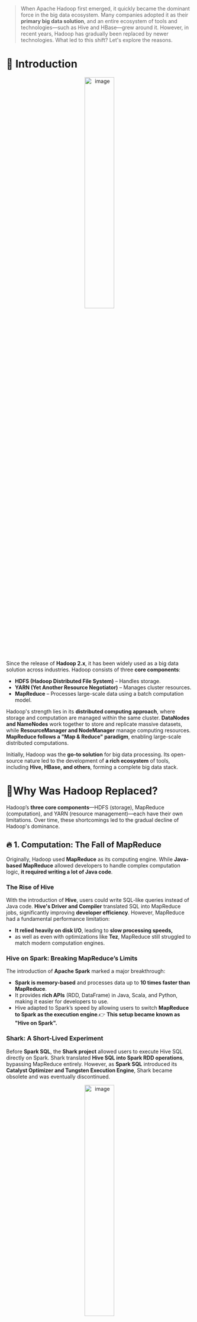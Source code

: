 > When Apache Hadoop first emerged, it quickly became the dominant force in the big data ecosystem. Many companies adopted it as their **primary big data solution**, and an entire ecosystem of tools and technologies—such as Hive and HBase—grew around it. However, in recent years, Hadoop has gradually been replaced by newer technologies. What led to this shift? Let's explore the reasons.
> 

# 🚀 Introduction

<p align="center">
    <img src="./image/blog1-1.png" alt="image" width="40%">
</p>


Since the release of **Hadoop 2.x**, it has been widely used as a big data solution across industries. Hadoop consists of three **core components**:

- **HDFS (Hadoop Distributed File System)** – Handles storage.
- **YARN (Yet Another Resource Negotiator)** – Manages cluster resources.
- **MapReduce** – Processes large-scale data using a batch computation model.

Hadoop's strength lies in its **distributed computing approach**, where storage and computation are managed within the same cluster. **DataNodes and NameNodes** work together to store and replicate massive datasets, while **ResourceManager and NodeManager** manage computing resources. **MapReduce follows a "Map & Reduce" paradigm**, enabling large-scale distributed computations.

Initially, Hadoop was the **go-to solution** for big data processing. Its open-source nature led to the development of **a rich ecosystem** of tools, including **Hive, HBase, and others**, forming a complete big data stack.

# 🚀Why Was Hadoop Replaced?

Hadoop’s **three core components**—HDFS (storage), MapReduce (computation), and YARN (resource management)—each have their own limitations. Over time, these shortcomings led to the gradual decline of Hadoop's dominance.

## 🔥 1. Computation: The Fall of MapReduce

Originally, Hadoop used **MapReduce** as its computing engine. While **Java-based MapReduce** allowed developers to handle complex computation logic, **it required writing a lot of Java code**.

### The Rise of Hive

With the introduction of **Hive**, users could write SQL-like queries instead of Java code. **Hive's Driver and Compiler** translated SQL into MapReduce jobs, significantly improving **developer efficiency**. However, MapReduce had a fundamental performance limitation: 

- **It relied heavily on disk I/O**, leading to **slow processing speeds,**
- as well as even with optimizations like **Tez**, MapReduce still struggled to match modern computation engines.

### **Hive on Spark: Breaking MapReduce’s Limits**

The introduction of **Apache Spark** marked a major breakthrough:

- **Spark is memory-based** and processes data up to **10 times faster than MapReduce**.
- It provides **rich APIs** (RDD, DataFrame) in Java, Scala, and Python, making it easier for developers to use.
- Hive adapted to Spark’s speed by allowing users to switch **MapReduce to Spark as the execution engine**.👉 **This setup became known as "Hive on Spark".**

### **Shark: A Short-Lived Experiment**

Before **Spark SQL**, the **Shark project** allowed users to execute Hive SQL directly on Spark. Shark translated **Hive SQL into Spark RDD operations**, bypassing MapReduce entirely. However, as **Spark SQL** introduced its **Catalyst Optimizer and Tungsten Execution Engine**, Shark became obsolete and was eventually discontinued.

<p align="center">
    <img src="./image/blog1-2.png" alt="image" width="40%">
</p>

### The Shift to 100% Spark

Whether using **Hive on Spark** or **Shark**, users were still writing **HiveSQL (HQL)**. The only difference was that the execution engine changed to **Spark**, which offered better performance. However, the framework itself remained an **HQL-based architecture**, mainly designed for **data warehouses**. It supported the **Hive ecosystem**, including **Metastore, UDF, and HDFS storage**, which is why many companies continued using it for a long time.

Over time, companies began to **move away from HiveQL** and fully adopt **Spark**.

With **Spark computing directly**, users could execute data operations using **SparkCore (RDD API) and SparkSQL** without relying on **Hive to parse SQL and convert it into Spark tasks**. This **improved performance significantly** and also **enabled real-time processing (Streaming)**.

As a result, **Spark became the main computation engine for many companies**. By writing **SparkSQL**, they could analyze and process large-scale data more efficiently.

Many companies adopted a **new technology stack: HDFS + Spark + YARN**:

- **Data was still stored in HDFS within a Hadoop cluster.**
- **YARN managed computing resources using its ResourceManager.**
- **A dedicated Spark client submitted Spark jobs**, compiled Spark code, and sent the tasks to **YARN for execution**.

The only difference was that

**Spark replaced MapReduce as the execution engine.** 👉**This is what we call the "Spark on YARN" architecture.**

## 🔥 **2. Storage Layer**

## **HDFS Core Weaknesses**

| Weakness | Issue |
| --- | --- |
| **Small Files Problem** | HDFS is optimized for storing large files (e.g., GB-level logs) but struggles with many small files (e.g., KB-sized data). Since NameNode stores metadata for each file, too many small files put excessive pressure on it. |
| **Poor Random Read/Write Performance** | HDFS is designed for **large-scale sequential reads/writes** but is **not suitable for low-latency random access**, making it inefficient for database transactions or NoSQL workloads. |
| **High Storage Cost** | HDFS stores **three copies** of each data block by default, using **three times the storage space**, increasing storage costs. |
| **Single Point of Failure (NameNode Dependency)** | NameNode manages metadata. If NameNode fails, the entire HDFS may become unavailable (although HA mode reduces this risk). |
| **Limited Data Updates** | HDFS primarily supports **append-only writes**, meaning files **cannot be modified** (only rewritten entirely), making it unsuitable for **OLTP workloads**. |
| **Not Suitable for Low-Latency Queries** | HDFS requires **MapReduce or Spark** for data processing, leading to **high query latency**. It is not designed for interactive database-style queries. |
| **Lack of Scalability** | Since **storage and computing are coupled**, expanding HDFS requires **adding new Hadoop nodes**, rather than just increasing storage capacity. This increases **operational costs**. |

## **The Architecture of Compute-Storage Coupling**

In this architecture, the **Hadoop cluster** handles **HDFS storage**, while **Spark submits jobs to YARN** for computation. **Essentially, this means compute and storage remain tightly coupled within the same cluster.**

### **Spark on YARN: Job Execution Process**

<p align="center">
    <img src="./image/blog1-3.png" alt="image" width="40%">
</p>

1. **Spark Client Node submits a Spark job to YARN** (requesting resources from YARN).
2. **YARN ResourceManager schedules computing resources**:
    - It starts **ApplicationMaster**, which manages the job lifecycle.
    - It allocates **Executors** on **YARN NodeManagers**, which execute Spark tasks.
3. **Executors process the Spark tasks** and return results to the **Driver on the Spark Client Node**.
4. Since data is stored in **HDFS DataNodes**, Executors must **fetch data from these storage nodes** during computation.

**How Compute-Storage Coupling Works in Hadoop**

- **Each Worker Node** handles both **storage (HDFS DataNode)** and **computation (NodeManager + Executor)**.
- The **Master Node** (ResourceManager + NameNode) centrally manages **both compute resources and storage**.

**That being said, every compute unit and storage unit are coupling in one worker node. Hadoop’s Data Locality optimization** ensures tasks run on nodes where data is stored, reducing network transfer. However, this architecture introduces several **limitations** in large-scale workloads.

## ❌ **Problems with Compute-Storage Coupling**

1. **Compute and storage cannot scale independently**:
    - **Storage scaling**: When data grows, new nodes must be added, even if more compute power isn’t needed. This leads to **resource waste**.
    - **Compute scaling**: When computational demand increases but storage does not, **scaling the entire cluster is required**, increasing costs.
    - **High maintenance overhead**: Expanding Worker Nodes in Hadoop requires **manual configuration**, reducing **flexibility in scaling**.
2. **Compute and storage compete for resources**:
    - Compute tasks **must wait for storage node resources**, causing **processing delays**.
    - During peak loads (e.g., **AI training, large-scale data analysis**), **storage nodes can become bottlenecks**.
    - Since a **single server handles both HDFS storage and Spark execution**, it can lead to:
        - **I/O contention** (disk read/write competition).
        - **Insufficient memory** (data storage vs. Spark execution).
        - **CPU overload** (both computation and storage operations running simultaneously).
3. **Inefficient hardware utilization**:
    - **Unbalanced compute workload**: Some nodes are heavily loaded, while others remain idle.
    - **Uneven storage load**: HDFS follows a **three-replica strategy**, sometimes leading to **unequal data distribution**, increasing storage pressure on some nodes.

# 🚀 **Storage-Compute Separation**

The **Storage-Compute Separation** architecture **decouples storage from computation**, meaning computing tasks no longer depend on storage nodes. **Data storage is managed by an independent distributed storage cluster** (e.g., AWS S3), while **computation frameworks like Spark and Flink read data remotely to perform processing**.

<p align="center">
    <img src="./image/blog1-4.png" alt="image" width="40%">
</p>

## ✅ **Advantages of Storage-Compute Separation**

### **1. Independent Scaling of Storage and Compute**

**Compute nodes can scale up or down as needed**:

- During peak demand, more compute resources can be added quickly.
- During low demand, compute resources can be reduced to save costs.

**Storage nodes can also scale independently** without affecting compute resources.

This eliminates the **storage or compute bottleneck found in traditional Hadoop systems**.

### **2. Lower Operational Costs**

<p align="center">
    <img src="./image/blog1-5.png" alt="image" width="40%">
</p>

**Hadoop HDFS requires manual management** of NameNode, DataNode, storage expansion, and replication policies. If storage is insufficient, **new Hadoop Worker nodes must be added along with disks**. If NameNode fails, **HDFS may become unavailable unless HA (High Availability) is configured**.

**Cloud storage makes operations much simpler**:

- **For example, AWS S3 automatically handles storage management**—no need to maintain NameNode/DataNode manually.
- **Cloud storage can scale automatically**, eliminating the need to manually add machines.
- **Data remains available even after compute tasks finish**, whereas HDFS may require manual cleanup.

### 3. Replacing YARN with Kubernetes

<p align="center">
    <img src="./image/blog1-6.png" alt="image" width="40%">
</p>

In Hadoop ecosystems, compute frameworks like **Spark, Flink, and Hive** depend on **YARN** as the resource manager. This limits flexibility, making it difficult to integrate with **Kubernetes and Serverless environments**.

**With storage-compute separation, Kubernetes can manage compute resources**:

- **Run Spark on Kubernetes (Spark on K8s) instead of YARN**.
- **Run Flink on Kubernetes (Flink on K8s) for dynamic scaling**.
- **Kubernetes automatically handles scaling, failure recovery, and resource allocation**.

### **4. More Suitable for Cloud Computing & Multi-Region Deployment**

**Hadoop YARN is limited to a single data center**:

- Compute tasks **must run within the same data center** where YARN is deployed.
- Data migration to another data center requires **manual synchronization of HDFS data**.

**With storage-compute separation**:

- **Storage**: Object storage like **S3 / MinIO / Ceph** can be deployed across multiple regions and clouds.
- **Compute**: Compute clusters can be deployed **on Kubernetes**, allowing **on-demand scaling in any cloud**.

### **5. Cost Efficiency**

**Compute resources are released immediately after tasks finish**, reducing costs.

**Storage uses cost-effective cloud storage** instead of maintaining expensive HDFS clusters.

**Cloud-based pay-as-you-go pricing maximizes resource utilization**.

# 🚀 **Kubernetes in Cloud Data Engineering**

In modern cloud environments, **Kubernetes (K8s)** has become the standard for container orchestration.

It provides **high flexibility and scalability** for **data storage, processing, and streaming analytics**.

<p align="center">
    <img src="./image/blog1-7.png" alt="image" width="40%">
</p>

## **Distributed Data Storage**

Kubernetes allows managing and running **distributed storage systems**, such as:

- **Object storage (S3-compatible)**: MinIO, Ceph
- **Distributed file storage**: HDFS on Kubernetes
- **Relational databases**: PostgreSQL, MySQL
- **NoSQL databases**: Cassandra, MongoDB, Elasticsearch

### 📍 **Example: HDFS on Kubernetes**

Running **HDFS on a Kubernetes cluster** allows **dynamic scaling of DataNodes** to store **petabytes (PB) of data**. **Persistent Volume Claims (PVC)** help manage storage resources efficiently.

## Batch Data Processing

<p align="center">
    <img src="./image/blog1-8.png" alt="image" width="40%">
</p>

### 📍 **Example: Apache Spark on Kubernetes**

- **Spark Driver runs on the K8s Master node**, handling job scheduling.
- **Spark Executors run as Pods**, dynamically scaling based on demand.
- **Data is stored in HDFS or S3**, and Spark jobs read directly from storage.

This approach **removes the need for Hadoop YARN**. **Spark Executors run directly on Kubernetes Pods**, allowing **elastic scaling**. **When a job finishes, compute resources are released automatically**, reducing costs.

## Real-Time Stream Processing

<p align="center">
    <img src="./image/blog1-9.png" alt="image" width="40%">
</p>

### 📍 **Example: Flink on Kubernetes**

- **Kafka produces real-time data streams**.
- **Flink runs on Kubernetes**, with **TaskManagers deployed as Pods** to process streaming data.
- **Results are stored in NoSQL databases or data lakes (S3, HDFS)**.

This setup ensures **high availability**: If a **Flink Pod crashes, Kubernetes automatically restarts it**. Flink can **scale dynamically based on real-time data flow**, improving efficiency.

---

# 去Hadoop化：存算分离和基于Kubernetes的云端数据工程的实践

> Apache Hadoop从当时的一家独大，让大数据的生态围绕在Hadoop上展开，成为几乎所有公司的大数据主流解决方案。到如今的逐渐被替换，到底发生了什么事情？谈谈我的理解。
> 

# 🚀 Introduction

<p align="center">
    <img src="./image/blog1-1.png" alt="image" width="40%">
</p>

自从Hadoop 2.x问世，它已经作为很多公司的大数据解决方法。Hadoop有三个核心组件：

- HDFS负责存储
- Yarn负责资源管理
- MapReduce负责计算

Hadoop的一个特点就是利用了分布式的思想，让存储资源和计算资源在一个集群下统一管理，通过DataNode和NameNode之间工作，来实现海量数据的存储、备份，以及通过ResourceManager和NodeManager，来管理分布式的数据计算资源，基于Map和Reduce的分治（Divide and Conquer）算法思想，对海量数据进行计算。

在早期，随着Hadoop框架的开源，几乎是大部分公司在大数据领域的唯一化解决方案，并且衍生出来了很多很多新的技术，比如Hive，HBase等Hadoop生态下的流行顶级项目，共同组成了大数据的一套成熟的解决方案。

# 🚀 Hadoop的弊端

Hadoop的三大组件：HDFS负责存储、MapReduce负责计算、Yarn负责资源管理，他们有什么缺点，为什么最后被逐渐取代了？

## 🔥 1. 计算层：MapReduce的陨落

原先Hadoop是基于MapReduce进行计算，MapReduce对Java的支持，使得可以解决很多很复杂的计算逻辑，但是用户还是需要手写大量的Java代码。

### Hive的兴起

随着Hive的出现，用户可以通过SQL来实现复杂逻辑的计算，Hive Driver和Hive Compiler等组件负责解析用户提交的SQL语句并且转换为MapReduce任务，大大提升了开发者的开发效率。但是MapReduce因为是基于磁盘计算的，其性能非常有限。即使随着Tez计算引擎的出现，计算性能上有所提升，仍然整体差强人意。

### Hive on Spark

Spark的出现，对MapReduce进行了突破。Spark是基于内存计算，并且提供了丰富的RDD算子计算，让Java/Scale/Python开发者，可以写RDD函数或者DSL函数，来完成对Spark的开发，并且通过内存计算，近100倍于之前MapReduce的执行效率。

Hive当时作为大数据的一个主流数仓管理工具，原本是通过Metastore存储元数据，来读取HDFS上的数据，通过SQL编译器来执行MapReduce任务，后来，**Hive通过对计算引擎的配置，让计算通过Spark来进行，而不是MapReduce或者Tez。这就是我们常说的Hive on Spark。**

### Shark（已被淘汰）

这个概念，可能大部分资深的Data Engineer都听说过，是Spark社区早期的一个项目，目的是让用户提交Hive SQL在Spark上运行（用户写 Hive SQL，Shark 解析并转换为 Spark RDD 任务）但是后来出现了SparkSQL，这个项目就停止了。

<p align="center">
    <img src="./image/blog1-2.png" alt="image" width="40%">
</p>

### The Shift to 100% Spark

Hive on Spark或者Shark也好，用户仍然写的是HiveSQL（HQL），只是任务提交到Spark执行引擎而已，由性能更强的Spark进行计算。但是整个框架仍然还是HQL框架，这套框架主要是适用于数据仓库场景，支持hive生态，如Metastore、UDF、HDFS存储，所以能一直在很多公司沿用到现在。但是渐渐地，人们开始淘汰HiveQL的框架，转而100%投入到Spark的怀抱。

而Spark直接计算，是用户直接通过SparkCore（RDD API） 和 SparkSQL直接来执行数据的计算。这样性能会更加提高，因为省去了Hive解析SQL和生成Spark任务的环节，同时也支持实时计算（Streaming）。

至此，Spark逐渐成为了很多公司的主流计算引擎，大家通过直接写SparkSQL，就实现了对海量数据的分析计算。因此后面很多公司的一个技术架构是HDFS+Spark+Yarn：整体数据仍然是存在Hadoop集群上的HDFS，资源管理也是在Hadoop集群上基于Yarn的ResourceManager来实现，但是有一个专门的Spark客户端，负责提交Spark Job，解析Spark代码并且提交给Hadoop集群的Yarn来进行计算，只是计算引擎是Spark而已。**这就是我们常说的Spark on Yarn的架构。**

## 🔥 二、存储层面

## HDFS核心劣势

| 劣势 | 具体问题 |
| --- | --- |
| **小文件问题（Small Files Issue）** | HDFS 适用于存储大文件（如 GB 级日志），但不适合存储大量小文件（如 KB 级数据），因为 NameNode 需要存储文件元数据，导致元数据压力过大。 |
| 低随机读写性能 | HDFS 适用于**大规模顺序读写**，不适合**低延迟随机访问**，因此无法高效支持数据库事务或 NoSQL 业务。 |
| 三副本存储成本高 | 默认每个数据块存 3 份，占用 3 倍存储空间，存储成本较高。 |
| 单点故障（NameNode 依赖） | NameNode 存储元数据，如果 NameNode 故障，整个 HDFS 可能不可用（尽管 HA 模式可缓解）。 |
| 数据更新不灵活 | HDFS 主要支持 **追加写（Append Only）**，不支持文件修改（只能重写整个文件），不适合 OLTP 业务。 |
| 不适用于低延迟查询 | HDFS 需要 MapReduce/Spark 处理数据，计算延迟较高，不适用于交互式查询（如数据库级查询）。 |
| 扩展不够灵活 | 计算和存储耦合，扩展 HDFS 需要增加整个 Hadoop 服务器，而不是单独扩展存储。这种运维的成本花费比较多。 |

## 存算耦合的架构

你可能发现了这套架构的模式：Hadoop集群负责HDFS的存储，并且Spark提交job到Hadoop集群Yarn上，进行计算，实质上这仍然是一套存储和计算耦合的框架。

### **Spark on Yarn的Job Execution流程**

<p align="center">
    <img src="./image/blog1-3.png" alt="image" width="40%">
</p>

1. Spark Client Node在提交Spark任务给Yarn后（向Yarn请求资源）
2. Yarn ResourceManager将负责调度计算资源： 
    - 启动ApplicationMaster并且申请资源，
    - 并在Yarn NodeManager上启动Executor（负责执行Spark任务的进程）
3. Executor执行Spark计算任务，然后把结果返回给Driver on the Spark Client node。
4. 在这个架构中，数据仍然存放在HDFS Data Node，所以Executor仍然要通过访问DataNode来读取数据。

所以在Hadoop集群上，每个Worker Node仍然是既负责存储（HDFS Data Node），又负责计算（NodeManager + Executor），同时由MasterNode（ResourceManager + DataNode）负责统一的资源和存储管理。

也就是说，Hadoop的早期架构中，计算和存储是绑定在同一组服务器上的，每个DataNode既存储数据又执行计算任务。尽管Hadoop通过Data Locality来优化计算（让任务尽量在存储数据的节点上运行，以减少网络传输），但这也不可避免地，在一些场景中出现了很多问题。

## ❌ 存算耦合带来的弊端

1. **存储和计算资源无法独立扩展**：
    - **存储扩展**：如果数据增长，需要增加新的节点，但计算资源可能过剩，导致资源浪费。
    - **计算扩展**：如果计算任务增加，但存储不需要增加，仍然需要扩容整个集群，成本增加。
    - 并且Hadoop的Node维护成本比较大，worknode的扩容，都需要手动运维，让整个扩容和缩容的灵活性下降很多。
2. **存储和计算资源冲突**：
    - 计算任务需要排队等待存储节点的资源，影响计算效率。
    - 当任务量高峰时（如 AI 训练、大规模数据分析），存储节点可能成为计算瓶颈。
    - 同一台服务器既负责存储 HDFS 数据，又负责计算 Spark 任务，可能导致 **I/O 争用、内存不足、CPU 过载** 等问题。
3. **硬件资源利用率低**：
    - **计算负载不均衡**：部分节点负载高，而其他节点空闲。
    - **存储负载不均衡**：HDFS 采用 **三副本机制**，导致数据分布可能不均衡，某些节点存储压力大。

# 🚀 存算分离

存算分离（Storage-Compute Separation）架构将存储和计算拆分，计算任务不依赖于存储节点。数据存储节点在独立的分布式存储集群上（如 AWS S3），计算框架节点（Spark、Flink）从远程存储读取数据执行计算。

<p align="center">
    <img src="./image/blog1-4.png" alt="image" width="40%">
</p>

## ✅存储计算分析的优势

1. 存储和计算可以独立拓展和收缩
    - 计算节点可以按需拓展，比如计算需求高峰时期，可以快速增加计算资源来满足高计算量的要求，在低计算时期，降低计算节点的数量节约成本。
    - 存储节点也可以按需拓展，两者互相不冲突不影响，完全独立。这样摆脱了Hadoop机器的存储容量或者计算能力的瓶颈。
2. 运维成本的下降
    
    <p align="center">
        <img src="./image/blog1-5.png" alt="image" width="40%">
    </p>

    - Hadoop HDFS 需要 **手动管理 NameNode、DataNode、磁盘扩容、数据副本策略**，维护复杂。如果存储不够，需要增加 Hadoop Worker 机器，同时增加磁盘。HDFS NameNode 需要 HA（高可用）配置，否则 NameNode 挂了，整个存储就无法访问。
    - 而通过云存储的运维很简单：
        - 存储层例如AWS S3，由对象存储负责，无需自己维护 HDFS NameNode / DataNode。
        - **云存储可以自动扩展**，你不需要手动添加新机器，存储可以无限增长。
        - **数据持久化更简单：**计算任务结束后，存储仍然可用，而 Hadoop 可能需要手动维护 HDFS 清理。
3. 摆脱对Yarn的依赖，由Kubernetes来管理资源
    
    <p align="center">
        <img src="./image/blog1-6.png" alt="image" width="40%">
    </p>
    
    - 在 Hadoop 生态中，主要计算框架是 **Spark / Flink / Hive**，并且它们都依赖 YARN 作为调度器。计算框架受到 Hadoop YARN 限制，不方便在 Kubernetes、Serverless 等环境中运行。
    - 而存算分离的架构，**计算层可以运行在 Kubernetes，支持更多计算框架，比如Spark on K8S，Flink on K8S，通过K8S来负责对计算资源的伸缩。**
4. 更适合云计算，支持跨区域部署
    - Hadoop YARN 受物理数据中心限制
        - 计算上：传统 Hadoop 集群的计算任务 **只能在本地数据中心的 YARN 上运行**，难以跨数据中心或多云部署。
        - 存储上：如果你要将 Hadoop 数据迁移到另一个数据中心，需要手动同步 HDFS 数据。
    - **存算分离架构**
        - **存储上：**对象存储（S3 / MinIO / Ceph）可以部署在多个数据中心，甚至跨云使用。多个计算集群可以访问同一个 S3 存储，而不需要 HDFS 复制。
        - **计算上：**计算集群可以部署在 Kubernetes 云环境，随时弹性扩展
5. 整体成本
    
    计算任务完成后，计算资源立即释放，节省成本，Hadoop则需要长期维持整个集群的运行。
    
    存储层可以使用低成本的云存储，而不需要维护昂贵的HDFS服务器
    
    云计算整体按需计费，所以资源利用率更高！
    

# 🚀 Kubernetes在云数据工程上的应用

在现代云计算环境中，**Kubernetes（K8s）** 已成为容器编排的标准，尤其在 **云数据工程（Cloud Data Engineering）** 领域，K8s 为数据存储、处理和流式计算提供了极大的灵活性和可扩展性。

<p align="center">
    <img src="./image/blog1-7.png" alt="image" width="40%">
</p>

## 分布式数据存储

Kubernetes 允许管理和运行分布式存储系统，如：

- **对象存储（S3 兼容）**：MinIO、Ceph
- **分布式文件存储**：HDFS on Kubernetes
- **关系型数据库**：PostgreSQL、MySQL
- **NoSQL 数据库**：Cassandra、MongoDB、Elasticsearch

**示例架构：HDFS on Kubernetes**

在 K8s 集群中运行 **HDFS**，可以动态扩展 DataNode 以存储 PB 级数据，并结合 PVC（Persistent Volume Claim）管理存储资源。

## 批处理数据计算

<p align="center">
    <img src="./image/blog1-8.png" alt="image" width="40%">
</p>

**Apache Spark on Kubernetes**

- **Spark Driver 在 K8s Master 上运行**，负责任务调度。
- **Spark Executors 作为 Pods 运行**，并动态伸缩，支持大规模计算。
- **数据存储在 HDFS / S3**，计算任务直接从存储中读取数据。

这种方法无需Hadoop Yarn，Spark Executor 直接运行在 K8s Pods 中。并且支持弹性伸缩，计算任务完成后，自动释放资源，节省计算成本。

## 实时流数据处理

<p align="center">
    <img src="./image/blog1-9.png" alt="image" width="40%">
</p>


**Flink on Kubernetes**

- Kafka 生产数据流
- **Flink 在 K8s 集群中运行**，TaskManagers 作为 Pods 执行流计算
- 计算结果存入 NoSQL 或数据湖（S3、HDFS）

这种方法保证了高可用，如果Flink Pod崩溃，K8S将自动重启，同时可以根据数据流量扩展Flink的计算节点。

---